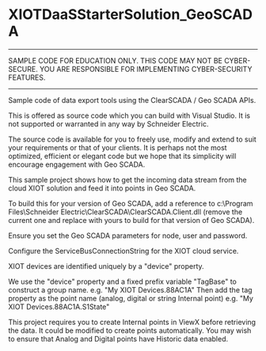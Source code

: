 # XIOTDaaSStarterSolution_GeoSCADA

**********************************************************************
SAMPLE CODE FOR EDUCATION ONLY. THIS CODE MAY NOT BE CYBER-SECURE.
YOU ARE RESPONSIBLE FOR IMPLEMENTING CYBER-SECURITY FEATURES.
**********************************************************************

Sample code of data export tools using the ClearSCADA / Geo SCADA APIs.

This is offered as source code which you can build with Visual 
Studio. It is not supported or warranted in any way by Schneider Electric.

The source code is available for you to freely use, modify and extend to 
suit your requirements or that of your clients. It is perhaps not the 
most optimized, efficient or elegant code but we hope that its simplicity 
will encourage engagement with Geo SCADA.

This sample project shows how to get the incoming data stream from the cloud XIOT solution and feed it into points in Geo SCADA.

To build this for your version of Geo SCADA, add a reference to c:\Program Files\Schneider Electric\ClearSCADA\ClearSCADA.Client.dll (remove the current one and replace with yours to build for that version of Geo SCADA).

Ensure you set the Geo SCADA parameters for node, user and password.

Configure the ServiceBusConnectionString for the XIOT cloud service.

XIOT devices are identified uniquely by a "device" property.

We use the "device" property and a fixed prefix variable "TagBase" to construct a group name.
e.g. "My XIOT Devices.88AC1A"
Then add the tag property as the point name (analog, digital or string Internal point)
e.g. "My XIOT Devices.88AC1A.S1State"

This project requires you to create Internal points in ViewX before retrieving the data. It could be modified to create points automatically.
You may wish to ensure that Analog and Digital points have Historic data enabled.


